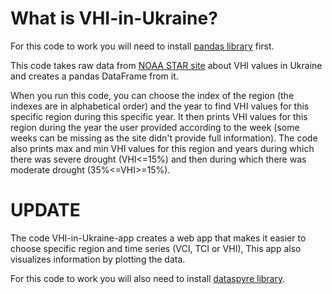 # What is VHI-in-Ukraine?

For this code to work you will need to install [pandas library](https://github.com/pandas-dev/pandas) first.

This code takes raw data from [NOAA STAR site](https://www.star.nesdis.noaa.gov) about VHI values in Ukraine and creates a pandas DataFrame from it.

When you run this code, you can choose the index of the region (the indexes are in alphabetical order) and the year to find VHI values for this specific region during this specific year. It then prints VHI values for this region during the year the user provided according to the week (some weeks can be missing as the site didn't provide full information). The code also prints max and min VHI values for this region and years during which there was severe drought (VHI<=15%) and then during which there was moderate drought (35%<=VHI>=15%).

# UPDATE

The code VHI-in-Ukraine-app creates a web app that makes it easier to choose specific region and time series (VCI, TCI or VHI), This app also visualizes information by plotting the data.

For this code to work you will also need to install [dataspyre library](https://github.com/adamhajari/spyre).
